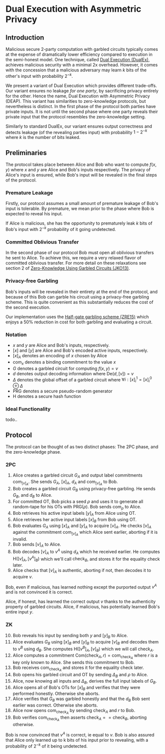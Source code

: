 # Dual Execution with Asymmetric Privacy

## Introduction

Malicious secure 2-party computation with garbled circuits typically comes at the expense of dramatically lower efficiency compared to execution in the semi-honest model. One technique, called [Dual Execution (DualEx)](https://www.iacr.org/archive/pkc2006/39580468/39580468.pdf), achieves malicious security with a minimal 2x overhead. However, it comes with the concession that a malicious adversary may learn $k$ bits of the other's input with probability $2^{-k}$.

We present a variant of Dual Execution which provides different trade-offs. Our variant ensures no leakage _for one party_, by sacrificing privacy entirely for the other. Hence the name, Dual Execution with Asymmetric Privacy (DEAP). This variant has similarities to zero-knowledge protocols, but nevertheless is distinct. In the first phase of the protocol both parties have private inputs. It is not until the second phase where one party reveals their private input that the protocol resembles the zero-knowledge setting.

Similarly to standard DualEx, our variant ensures output correctness and detects leakage (of the revealing parties input) with probability $1 - 2^{-k}$ where $k$ is the number of bits leaked.

## Preliminaries

The protocol takes place between Alice and Bob who want to compute $f(x, y)$ where $x$ and $y$ are Alice and Bob's inputs respectively. The privacy of Alice's input is ensured, while Bob's input will be revealed in the final steps of the protocol.

### Premature Leakage

Firstly, our protocol assumes a small amount of premature leakage of Bob's input is tolerable. By premature, we mean prior to the phase where Bob is expected to reveal his input.

If Alice is malicious, she has the opportunity to prematurely leak $k$ bits of Bob's input with $2^{-k}$ probability of it going undetected.

### Committed Oblivious Transfer

In the second phase of our protocol Bob must open all oblivious transfers he sent to Alice. To achieve this, we require a very relaxed flavor of committed oblivious transfer. For more detail on these relaxations see section 2 of [Zero-Knowledge Using Garbled Circuits (JKO13)](https://eprint.iacr.org/2013/073.pdf).

### Privacy-free Garbling

Bob's inputs will be revealed in their entirety at the end of the protocol, and because of this Bob can garble his circuit using a privacy-free garbling scheme. This is quite convenient as this substantially reduces the cost of the second execution.

Our implementation uses the [Half-gate garbling scheme (ZRE15)](https://eprint.iacr.org/2014/756.pdf) which enjoys a 50% reduction in cost for both garbling and evaluating a circuit.

### Notation

* $x$ and $y$ are Alice and Bob's inputs, respectively.
* $[x]$ and $[y]$ are Alice and Bob's encoded active inputs, respectively.
* $[x]_A$ denotes an encoding of $x$ chosen by Alice
* $\mathsf{com}_x$ denotes a binding commitment to the value $x$
* $G$ denotes a garbled circuit for computing $f(x, y) = v$
* $d$ denotes output decoding information where $\mathsf{De}(d, [v]) = v$
* $\Delta$ denotes the global offset of a garbled circuit where $\forall i: [x]^{1}_i = [x]^{0}_i \oplus \Delta$
* $\mathsf{PRG}$ denotes a secure pseudo-random generator
* $\mathsf{H}$ denotes a secure hash function

### Ideal Functionality

todo..

## Protocol

The protocol can be thought of as two distinct phases: The 2PC phase, and the zero-knowledge phase.

### 2PC

1. Alice creates a garbled circuit $G_A$ and output label commitments $\mathsf{com}_{[v]_A}$. She sends $G_A$, $[x]_A$, $d_A$ and $\mathsf{com}_{[v]_A}$ to Bob.
2. Bob creates a garbled circuit $G_B$ using privacy-free garbling. He sends $G_B$, and $d_B$ to Alice.
3. For committed OT, Bob picks a seed $\rho$ and uses it to generate all random-tape for his OTs with $\mathsf{PRG}(\rho)$. Bob sends $\mathsf{com}_{\rho}$ to Alice.
4. Bob retrieves his active input labels $[y]_A$ from Alice using OT.
5. Alice retrieves her active input labels $[x]_B$ from Bob using OT.
6. Bob evaluates $G_A$ using $[x]_A$ and $[y]_A$ to acquire $[v]_A$. He checks $[v]_A$ against the commitment $\mathsf{com}_{[v]_A}$ which Alice sent earlier, aborting if it is invalid.
7. Bob sends $[v]_A$ to Alice.
8. Bob decodes $[v]_A$ to $v^A$ using $d_A$ which he received earlier. He computes $\mathsf{H}([v]_A, [v^A]_B)$ which we'll call $\mathsf{check}_B$, and stores it for the equality check later.
9. Alice checks that $[v]_A$ is authentic, aborting if not, then decodes it to acquire $v$.

Bob, even if malicious, has learned nothing except the purported output $v^A$ and is not convinced it is correct.

Alice, if honest, has learned the correct output $v$ thanks to the authenticity property of garbled circuits. Alice, if malicious, has potentially learned Bob's entire input $y$.

### ZK

10. Bob reveals his input by sending both $y$ and $[y]_B$ to Alice.
11. Alice evaluates $G_B$ using $[x]_B$ and $[y]_B$ to acquire $[v]_B$ and decodes them to $v^B$ using $d_B$. She computes $\mathsf{H}([v^B]_A, [v]_B)$ which we will call $\mathsf{check}_A$.
12. Alice computes a commitment $\mathsf{Com}(\mathsf{check}_A, r) = \mathsf{com}_{\mathsf{check}_A}$ where $r$ is a key only known to Alice. She sends this commitment to Bob.
13. Bob receives $\mathsf{com}_{\mathsf{check}_A}$ and stores it for the equality check later.
14. Bob opens his garbled circuit and OT by sending $\Delta_B$ and $\rho$ to Alice.
15. Alice, now knowing all inputs and $\Delta_B$, derives the full input labels of $G_B$.
16. Alice opens all of Bob's OTs for $[x]_B$ and verifies that they were performed honestly. Otherwise she aborts.
17. Alice verifies that $G_B$ was garbled honestly and that the $d_B$ Bob sent earlier was correct. Otherwise she aborts.
18. Alice now opens $\mathsf{com}_{\mathsf{check}_A}$ by sending $\mathsf{check}_A$ and $r$ to Bob.
19. Bob verifies $\mathsf{com}_{\mathsf{check}_A}$ then asserts $\mathsf{check}_A == \mathsf{check}_B$, aborting otherwise.

Bob is now convinced that $v^A$ is correct, ie equal to $v$. Bob is also assured that Alice only learned up to k bits of his input prior to revealing, with a probability of $2^{-k}$ of it being undetected.